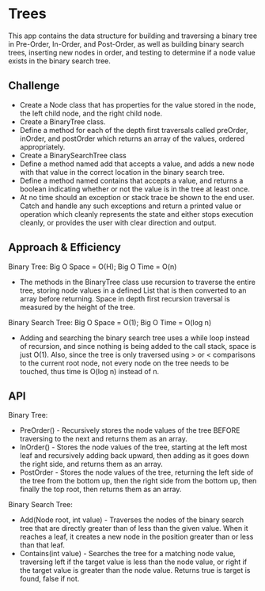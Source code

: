 # Trees
This app contains the data structure for building and traversing a binary tree in Pre-Order, In-Order, and Post-Order, as well as building binary search trees, inserting new nodes in order, and testing to determine if a node value exists in the binary search tree.

## Challenge
- Create a Node class that has properties for the value stored in the node, the left child node, and the right child node.
- Create a BinaryTree class. 
- Define a method for each of the depth first traversals called preOrder, inOrder, and postOrder which returns an array of the values, ordered appropriately.
- Create a BinarySearchTree class
- Define a method named add that accepts a value, and adds a new node with that value in the correct location in the binary search tree.
- Define a method named contains that accepts a value, and returns a boolean indicating whether or not the value is in the tree at least once.
- At no time should an exception or stack trace be shown to the end user. Catch and handle any such exceptions and return a printed value or operation which cleanly represents the state and either stops execution cleanly, or provides the user with clear direction and output.

## Approach & Efficiency
Binary Tree: Big O Space = O(H); Big O Time = O(n)
- The methods in the BinaryTree class use recursion to traverse the entire tree, storing node values in a defined List that is then converted to an array before returning. Space in depth first recursion traversal is measured by the height of the tree.

Binary Search Tree: Big O Space = O(1); Big O Time = O(log n)
- Adding and searching the binary search tree uses a while loop instead of recursion, and since nothing is being added to the call stack, space is just O(1). Also, since the tree is only traversed using > or < comparisons to the current root node, not every node on the tree needs to be touched, thus time is O(log n) instead of n.

## API
Binary Tree:
- PreOrder() - Recursively stores the node values of the tree BEFORE traversing to the next and returns them as an array.
- InOrder() - Stores the node values of the tree, starting at the left most leaf and recursively adding back upward, then adding as it goes down the right side, and returns them as an array.
- PostOrder - Stores the node values of the tree, returning the left side of the tree from the bottom up, then the right side from the bottom up, then finally the top root, then returns them as an array.

Binary Search Tree:
- Add(Node root, int value) - Traverses the nodes of the binary search tree that are directly greater than of less than the given value. When it reaches a leaf, it creates a new node in the position greater than or less than that leaf.
- Contains(int value) - Searches the tree for a matching node value, traversing left if the target value is less than the node value, or right if the target value is greater than the node value. Returns true is target is found, false if not.